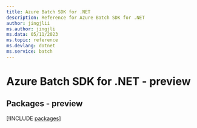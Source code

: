 ```yaml
---
title: Azure Batch SDK for .NET
description: Reference for Azure Batch SDK for .NET
author: jingjlii
ms.author: jingjli
ms.data: 05/11/2023
ms.topic: reference
ms.devlang: dotnet
ms.service: batch
---
```

# Azure Batch SDK for .NET - preview
## Packages - preview
[!INCLUDE [packages](batch-index.md)]